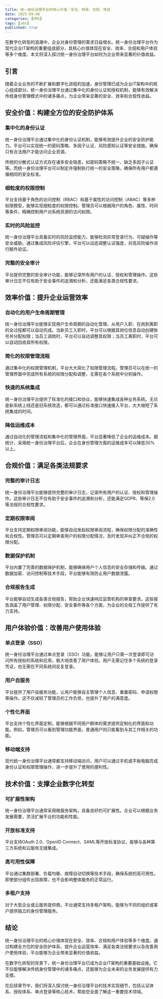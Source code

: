```yaml
---
title: 统一身份治理平台的核心价值：安全、效率、合规、体验
date: 2025-09-06
categories: [UMS]
tags: [ums]
published: true
---
```


在数字化转型的浪潮中，企业对身份管理的需求日益增长。统一身份治理平台作为现代企业IT架构的重要组成部分，其核心价值体现在安全、效率、合规和用户体验等多个维度。本文将深入探讨统一身份治理平台如何为企业带来显著的价值收益。

## 引言

随着企业业务的不断扩展和数字化进程的加速，身份管理已成为企业IT架构中的核心组成部分。统一身份治理平台通过集中化的身份认证和授权机制，能够有效解决传统身份管理模式中的诸多痛点，为企业带来显著的安全、效率和合规性收益。

## 安全价值：构建全方位的安全防护体系

### 集中化的身份认证

统一身份治理平台通过集中化的身份认证机制，能够有效提升企业的安全防护能力。平台可以实现统一的密码策略、多因子认证、风险感知认证等安全措施，确保只有合法用户才能访问企业资源。

传统的分散式认证方式存在诸多安全隐患，如密码策略不统一、缺乏多因子认证等。而统一身份治理平台可以制定并强制执行统一的安全策略，确保所有用户都遵循相同的安全标准。

### 细粒度的权限控制

平台支持基于角色的访问控制（RBAC）和基于属性的访问控制（ABAC）等多种权限模型，能够实现细粒度的权限控制。管理员可以根据用户的角色、属性、时间等条件，精确控制用户对系统资源的访问权限。

### 实时的风险监控

统一身份治理平台具备实时的风险监控能力，能够检测异常登录行为、可疑操作等安全威胁。通过集成风险评估引擎，平台可以动态调整认证强度，对高风险操作进行额外验证。

### 完整的安全审计

平台提供完整的安全审计功能，能够记录所有用户的认证、授权和管理操作。这些审计日志不仅有助于安全事件的追溯和分析，还能满足各类合规性要求。

## 效率价值：提升企业运营效率

### 自动化的用户生命周期管理

统一身份治理平台能够实现用户生命周期的自动化管理，从用户入职、在岗到离职的全过程都可以自动完成。当新员工入职时，平台可以根据其岗位信息自动创建账号并分配权限；当员工调岗时，平台可以自动调整其权限；当员工离职时，平台可以自动回收其所有权限。

### 简化的权限管理流程

通过集中化的权限管理机制，平台大大简化了权限管理流程。管理员可以在统一的管理界面中完成所有系统的权限分配和调整，无需在各个系统中分别操作。

### 快速的系统集成

统一身份治理平台提供了标准化的接口和协议，能够快速集成各种业务系统。无论是新系统上线还是旧系统改造，都可以通过标准接口快速接入平台，大大缩短了系统集成的时间。

### 降低运维成本

通过自动化的管理流程和集中化的管理界面，平台显著降低了企业的运维成本。据统计，采用统一身份治理平台后，企业在身份管理方面的运维成本可以降低30%以上。

## 合规价值：满足各类法规要求

### 完整的审计日志

统一身份治理平台能够提供完整的审计日志，记录所有用户的认证、授权和管理操作。这些审计日志不仅有助于安全事件的追溯和分析，还能满足GDPR、等保2.0等法规的合规性要求。

### 定期权限审阅

平台支持定期权限审阅功能，能够自动发起权限审阅流程，确保权限分配的准确性和合规性。管理员可以定期审查用户的权限分配情况，及时发现并纠正不合规的权限分配。

### 数据保护机制

平台内置了完善的数据保护机制，能够确保用户个人信息的安全存储和传输。通过数据加密、访问控制等技术手段，平台能够有效防止用户数据泄露。

### 合规报告生成

平台能够自动生成各类合规报告，帮助企业快速响应监管机构的审查要求。这些报告涵盖了用户管理、权限分配、安全事件等各个方面，为企业的合规工作提供了有力支持。

## 用户体验价值：改善用户使用体验

### 单点登录（SSO）

统一身份治理平台通过单点登录（SSO）功能，能够让用户只需一次登录即可访问所有授权的系统和应用，极大地改善了用户体验。用户无需记住多个系统的登录凭证，也无需在不同系统间反复登录。

### 用户自服务

平台提供了用户自服务功能，让用户能够自主管理个人信息、重置密码、申请权限等操作。这不仅减轻了管理员的工作负担，也提升了用户的满意度。

### 个性化界面

平台支持个性化界面定制，能够根据不同用户群体的需求提供定制化的界面和功能。例如，管理员可以看到管理功能界面，普通用户则只能看到与其工作相关的功能。

### 移动端支持

现代统一身份治理平台通常都支持移动端访问，用户可以通过手机或平板电脑完成身份认证和权限管理操作，进一步提升了使用的便利性。

## 技术价值：支撑企业数字化转型

### 可扩展性架构

统一身份治理平台通常采用微服务架构，具备良好的可扩展性。企业可以根据业务发展需要，灵活扩展平台的功能和性能。

### 开放标准支持

平台支持OAuth 2.0、OpenID Connect、SAML等开放标准协议，能够与各种第三方系统和云服务无缝集成。

### 高可用性保障

平台通过集群部署、负载均衡、故障自动切换等技术手段，确保系统的高可用性。即使部分组件出现故障，也不会影响整体服务的正常运行。

### 多租户支持

对于大型企业或云服务提供商，平台通常支持多租户架构，能够为不同的组织或客户提供独立的身份管理服务。

## 结论

统一身份治理平台的核心价值体现在安全、效率、合规和用户体验等多个维度。通过构建全方位的安全防护体系、提升企业运营效率、满足各类法规要求以及改善用户使用体验，平台能够为企业带来显著的价值收益。

在数字化转型的背景下，统一身份治理平台已成为企业IT架构的重要基础设施。它不仅能够解决传统身份管理中的诸多痛点，还能够为企业未来的业务发展提供有力支撑。

在后续章节中，我们将深入探讨统一身份治理平台的技术实现细节，包括认证体系、授权体系、单点登录等核心技术，帮助您全面了解这一重要技术领域。